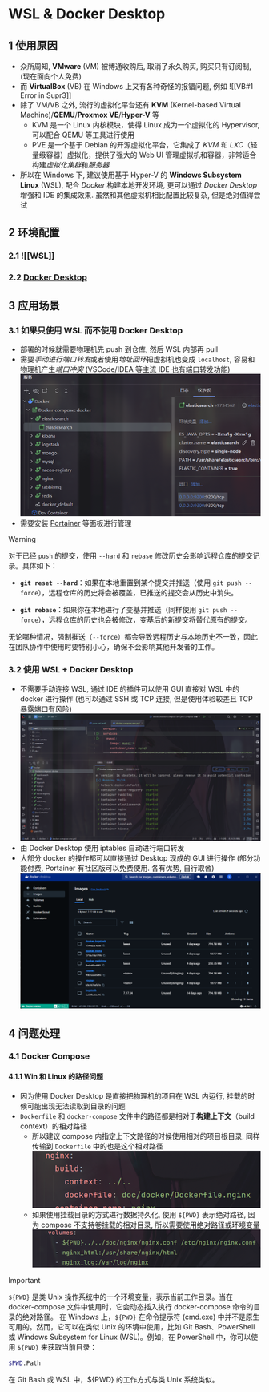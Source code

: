 # WSL & Docker Desktop

## 1 使用原因

- 众所周知, **VMware** (VM) 被博通收购后, 取消了永久购买, 购买只有订阅制, (现在面向个人免费)
- 而 **VirtualBox** (VB) 在 Windows 上又有各种奇怪的报错问题, 例如 ![[VB#1 Error in Supr3]]
- 除了 VM/VB 之外, 流行的虚拟化平台还有 **KVM** (Kernel-based Virtual Machine)/**QEMU**/**Proxmox VE**/**Hyper-V** 等
	- KVM 是一个 Linux 内核模块，使得 Linux 成为一个虚拟化的 Hypervisor, 可以配合 QEMU 等工具进行使用
	- PVE 是一个基于 Debian 的开源虚拟化平台，它集成了 *KVM* 和 *LXC*（轻量级容器）虚拟化，提供了强大的 Web UI 管理虚拟机和容器，非常适合构建*虚拟化集群*和*服务器*
- 所以在 Windows 下, 建议使用基于 Hyper-V 的 **Windows Subsystem Linux** (WSL), 配合 *Docker* 构建本地开发环境, 更可以通过 *Docker Desktop* 增强和 IDE 的集成效果. 虽然和其他虚拟机相比配置比较复杂, 但是绝对值得尝试

## 2 环境配置

### 2.1 ![[WSL]]

### 2.2 [Docker Desktop](https://www.docker.com/products/docker-desktop/)

## 3 应用场景

### 3.1 如果只使用 WSL 而不使用 Docker Desktop

- 部署的时候就需要物理机先 push 到仓库, 然后 WSL 内部再 pull
- 需要*手动进行端口转发*或者使用*地址回环*把虚拟机也变成 `localhost`, 容易和物理机产生*端口冲突* (VSCode/IDEA 等主流 IDE 也有端口转发功能)![WSL & Docker Desktop-IMG-20240924095417274](assets/WSL%20&%20Docker%20Desktop/WSL%20&%20Docker%20Desktop-IMG-20240924095417274.png)
- 需要安装 [Portainer](https://www.portainer.io/) 等面板进行管理

> [!warning]
>
> 对于已经 `push` 的提交，使用 `--hard` 和 `rebase` 修改历史会影响远程仓库的提交记录。具体如下：
>
> - **`git reset --hard`**：如果在本地重置到某个提交并推送（使用 `git push --force`），远程仓库的历史将会被覆盖，已推送的提交会从历史中消失。
>
> - **`git rebase`**：如果你在本地进行了变基并推送（同样使用 `git push --force`），远程仓库的历史也会被修改，变基后的新提交将替代原有的提交。
>
> 无论哪种情况，强制推送（`--force`）都会导致远程历史与本地历史不一致，因此在团队协作中使用时要特别小心，确保不会影响其他开发者的工作。

### 3.2 使用 WSL + Docker Desktop

- 不需要手动连接 WSL, 通过 IDE 的插件可以使用 GUI 直接对 WSL 中的 docker 进行操作 (也可以通过 SSH 或 TCP 连接, 但是使用体验较差且 TCP 暴露端口有风险)![WSL & Docker Desktop-IMG-20240924095102187](assets/WSL%20&%20Docker%20Desktop/WSL%20&%20Docker%20Desktop-IMG-20240924095102187.png)
- 由 Docker Desktop 使用 iptables 自动进行端口转发
- 大部分 docker 的操作都可以直接通过 Desktop 现成的 GUI 进行操作 (部分功能付费, Portainer 有社区版可以免费使用. 各有优势, 自行取舍)![WSL & Docker Desktop-IMG-20240924094726086](assets/WSL%20&%20Docker%20Desktop/WSL%20&%20Docker%20Desktop-IMG-20240924094726086.png)

## 4 问题处理

### 4.1 Docker Compose

#### 4.1.1 Win 和 Linux 的路径问题

- 因为使用 Docker Desktop 是直接把物理机的项目在 WSL 内运行, 挂载的时候可能出现无法读取到目录的问题
- `Dockerfile` 和 `docker-compose` 文件中的路径都是相对于**构建上下文**（build context）的相对路径
	- 所以建议 compose 内指定上下文路径的时候使用相对的项目根目录, 同样传输到 `Dockerfile` 中的也是这个相对路径 ![WSL & Docker Desktop-IMG-20240920143517175](assets/WSL%20&%20Docker%20Desktop/WSL%20&%20Docker%20Desktop-IMG-20240920143517175.png)
	- 如果使用挂载目录的方式进行数据持久化, 使用 `${PWD}` 表示绝对路径, 因为 compose 不支持卷挂载的相对目录, 所以需要使用绝对路径或环境变量 ![WSL & Docker Desktop-IMG-20240925124515498](assets/WSL%20&%20Docker%20Desktop/WSL%20&%20Docker%20Desktop-IMG-20240925124515498.png)
> [!important]
>
> `${PWD}` 是类 Unix 操作系统中的一个环境变量，表示当前工作目录。当在 docker-compose 文件中使用时，它会动态插入执行 docker-compose 命令的目录的绝对路径。 在 Windows 上，`${PWD}` 在命令提示符 (cmd.exe) 中并不是原生可用的。然而，它可以在类似 Unix 的环境中使用，比如 Git Bash、PowerShell 或 Windows Subsystem for Linux (WSL)。例如，在 PowerShell 中，你可以使用 `${PWD}` 来获取当前目录：
>
> ```sh
> $PWD.Path
> ```
>
> 在 Git Bash 或 WSL 中，${PWD} 的工作方式与类 Unix 系统类似。
